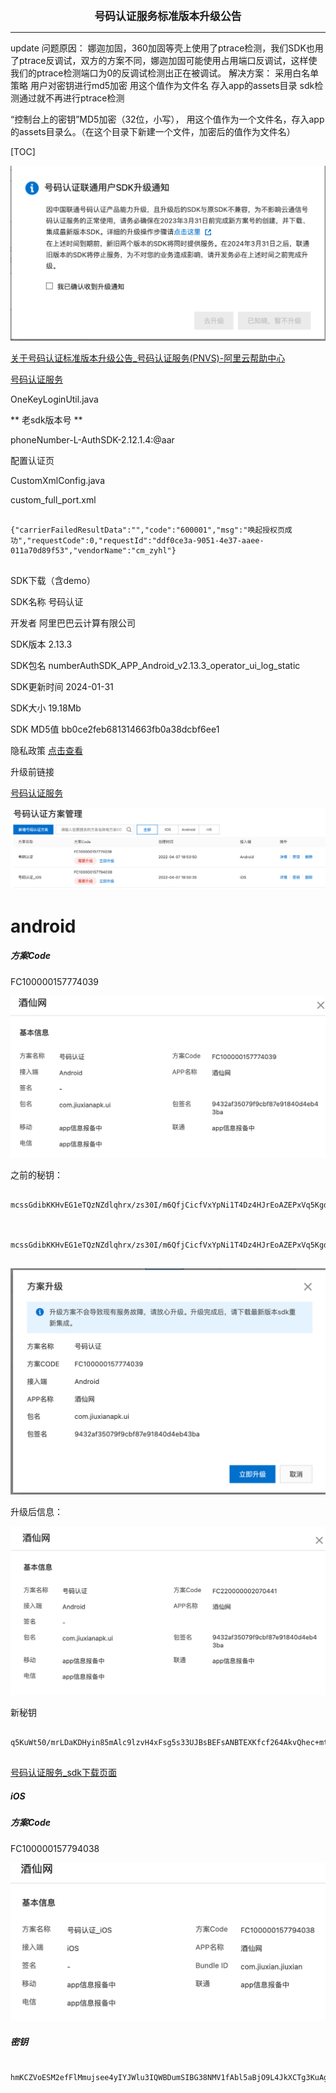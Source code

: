

<center><big><b> 号码认证服务标准版本升级公告 </b></big></center>


------





update 问题原因：
娜迦加固，360加固等壳上使用了ptrace检测，我们SDK也用了ptrace反调试，双方的方案不同，娜迦加固可能使用占用端口反调试，这样使我们的ptrace检测端口为0的反调试检测出正在被调试。
解决方案：
采用白名单策略 用户对密钥进行md5加密 用这个值作为文件名 存入app的assets目录 sdk检测通过就不再进行ptrace检测

“控制台上的密钥”MD5加密（32位，小写）， 用这个值作为一个文件名，存入app的assets目录么。（在这个目录下新建一个文件，加密后的值作为文件名）





[TOC]





<img src="assets/号码认证服务标准版本升级公告.assets/image-20240223181235812.png" alt="image-20240223181235812" style="zoom:50%;" />





[关于号码认证标准版本升级公告_号码认证服务(PNVS)-阿里云帮助中心](https://help.aliyun.com/zh/pnvs/product-overview/upgrade-phone-number-verification-service-sdk-standard-edition?spm=5176.11662647.0.0.2e8254b8LZ5h9T)

[号码认证服务](https://dypns.console.aliyun.com/sdkservice?spm=a2c4g.11186623.0.0.38b1510fww4HH1)



OneKeyLoginUtil.java



 

 ** 老sdk版本号 **



phoneNumber-L-AuthSDK-2.12.1.4:@aar





配置认证页

CustomXmlConfig.java

custom_full_port.xml





```

{"carrierFailedResultData":"","code":"600001","msg":"唤起授权页成功","requestCode":0,"requestId":"ddf0ce3a-9051-4e37-aaee-011a70d89f53","vendorName":"cm_zyhl"}


```





SDK下载（含demo）

SDK名称	号码认证

开发者	阿里巴巴云计算有限公司

SDK版本	2.13.3

SDK包名	numberAuthSDK_APP_Android_v2.13.3_operator_ui_log_static

SDK更新时间	2024-01-31

SDK大小	19.18Mb

SDK MD5值	bb0ce2feb681314663fb0a38dcbf6ee1

隐私政策	[点击查看](https://help.aliyun.com/zh/pnvs/user-guide/number-certification-service-compliance-guidelines)







升级前链接

[号码认证服务](https://dypns.console.aliyun.com/overview?spm=a2c4g.11186623.0.0.4f133b81Psvk6X&accounttraceid=c8a1886dc0644f3bbfa0244e6b117835gicx)





![image-20240223184614552](assets/号码认证服务标准版本升级公告.assets/image-20240223184614552.png)





# android 

##### 方案Code

FC100000157774039



<img src="assets/号码认证服务标准版本升级公告.assets/image-20240223184718451.png" alt="image-20240223184718451" style="zoom:50%;" />





之前的秘钥：

```

mcssGdibKKHvEG1eTQzNZdlqhrx/zs30I/m6QfjCicfVxYpNi1T4Dz4HJrEoAZEPxVq5Kgd5DvMd9sbSOiZPW+gnpIRph99NdgfyLIjBQIOyp+ttqhPgZV9JpcDUzYm04LM1gB2wHyP85PHRi64oTX4EszlVDC4OObsXy4xbfWoTPE/sxD4w0vPwiyYgCNwcMbj/BhdOlIkH/TcTlMjKPhOL6LqDLps7THITmDxHgAFwB6uRcC+j22/Y6sM9zVCf8PEpYL9oSHiPZ4sXPgCaOjXR380wt1caoasD3T1CpBNtubjJshn7pg==



mcssGdibKKHvEG1eTQzNZdlqhrx/zs30I/m6QfjCicfVxYpNi1T4Dz4HJrEoAZEPxVq5Kgd5DvMd9sbSOiZPW+gnpIRph99NdgfyLIjBQIOyp+ttqhPgZV9JpcDUzYm04LM1gB2wHyP85PHRi64oTX4EszlVDC4OObsXy4xbfWoTPE/sxD4w0vPwiyYgCNwcMbj/BhdOlIkH/TcTlMjKPhOL6LqDLps7THITmDxHgAFwB6uRcC+j22/Y6sM9zVCf8PEpYL9oSHiPZ4sXPgCaOjXR380wt1caoasD3T1CpBNtubjJshn7pg==


```





<img src="assets/号码认证服务标准版本升级公告.assets/image-20240223185246539.png" alt="image-20240223185246539" style="zoom:50%;" />









升级后信息：



<img src="assets/号码认证服务标准版本升级公告.assets/image-20240223185617846.png" alt="image-20240223185617846" style="zoom:50%;" />







新秘钥

```

q5KuWt50/mrLDaKDHyin85mAlc9lzvH4xFsg5s33UJBsBEFsANBTEXKfcf264AkvQhec+mtrFJYEIrqXA2CPqic8/x/lLyP2sm3WIh4/+tpyhH1OzpEa2mQTrfzuHz1zfaz6koo4PGtTF4Lhzbz8cHEuSyAuyGFoYSc14iQGrI0zfP+BX/OGVPETzVtrgEwWmwnsTpW4KwMXkqwND4K70pOJ7m1Dc7IFKwdWrg3qWTwXM0mE+LxSwgXJ90f2fC677SLqx60R/H+SXF/IkPuopRiJZvw9GPrLGXolLBBTGitbicZ7H8cweQ==


```







[号码认证服务_sdk下载页面](https://dypns.console.aliyun.com/sdkservice?spm=a2c4g.11186623.0.0.2876510f8gYiMb)

































##### iOS

##### 方案Code

FC100000157794038

<img src="assets/号码认证服务标准版本升级公告.assets/image-20240223184846373.png" alt="image-20240223184846373" style="zoom:50%;" />





##### 密钥

```

hmKCZVoESM2efFlMmujsee4yIYJWlu3IQWBDumSIBG38NMV1fAbl5aBjO9L4JkXCTg3KuAgiOK7qsDY1Lz0OVW+28I5l8RTOzIkbABWic8XzAhg+z93e64C6iMgkBbJJe441rTUp2Ruqn/kUzj/za+1LQBgoRBWlSWFfrVIeESaSWrfkUMD1G+ctQnACq9wqTNSoEfwMcMVPxhDp5Pv+jo5MCQ8cySbCr773Q7Cwt4/JdVgK3p8WMvc6dC40IQiNCS05S3UISn4=

```

